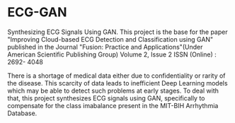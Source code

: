 # ECG-GAN
Synthesizing ECG Signals Using GAN. This project is the base for the paper "Improving Cloud-based ECG Detection and Classification using GAN" published in the Journal "Fusion:
Practice and Applications"(Under American Scientific Publishing Group) Volume 2, Issue 2 ISSN (Online) : 2692- 4048

There is a shortage of medical data either due to confidentiality or rarity of the disease. This scarcity of data leads to inefficient Deep Learning models which may be able to detect such problems at early stages. To deal with that, this project synthesizes ECG signals using GAN, specifically to compensate for the class imabalance present in the MIT-BIH Arrhythmia Database.
